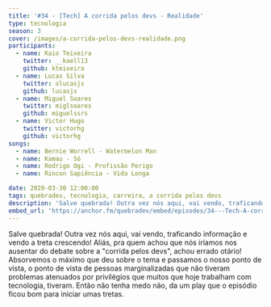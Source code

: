```yaml
---
title: '#34 - [Tech] A corrida pelos devs - Realidade'
type: tecnologia
season: 3
cover: /images/a-corrida-pelos-devs-realidade.png
participants:
  - name: Kaio Teixeira
    twitter: __kaell13
    github: kteixeira
  - name: Lucas Silva
    twitter: olucasjs
    github: lucasjs
  - name: Miguel Soares
    twitter: miglsoares
    github: miguelssrs
  - name: Victor Hugo
    twitter: victorhg
    github: victorhg
songs:
  - name: Bernie Worrell - Watermelon Man
  - name: Kamau - Só
  - name: Rodrigo Ogi - Profissão Perigo
  - name: Rincon Sapiência - Vida Longa

date: 2020-03-30 12:00:00
tags: quebradev, tecnologia, carreira, a corrida pelos devs
description: 'Salve quebrada! Outra vez nós aqui, vai vendo, traficando informação e vendo a treta crescendo! Aliás, pra quem achou que nós iríamos nos ausentar do debate sobre a "corrida pelos devs", achou errado otário!'
embed_url: 'https://anchor.fm/quebradev/embed/episodes/34---Tech-A-corrida-pelos-devs---Realidade-eclvci'
---
```


Salve quebrada! Outra vez nós aqui, vai vendo, traficando informação e vendo a treta crescendo! 
Aliás, pra quem achou que nós iríamos nos ausentar do debate sobre a "corrida pelos devs", achou errado otário!
Absorvemos o máximo que deu sobre o tema e passamos o nosso ponto de vista, o ponto de vista de pessoas marginalizadas que não tiveram problemas atenuados por privilégios que muitos que hoje trabalham com tecnologia, tiveram. 
Então não tenha medo não, da um play que o episódio ficou bom para iniciar umas tretas.